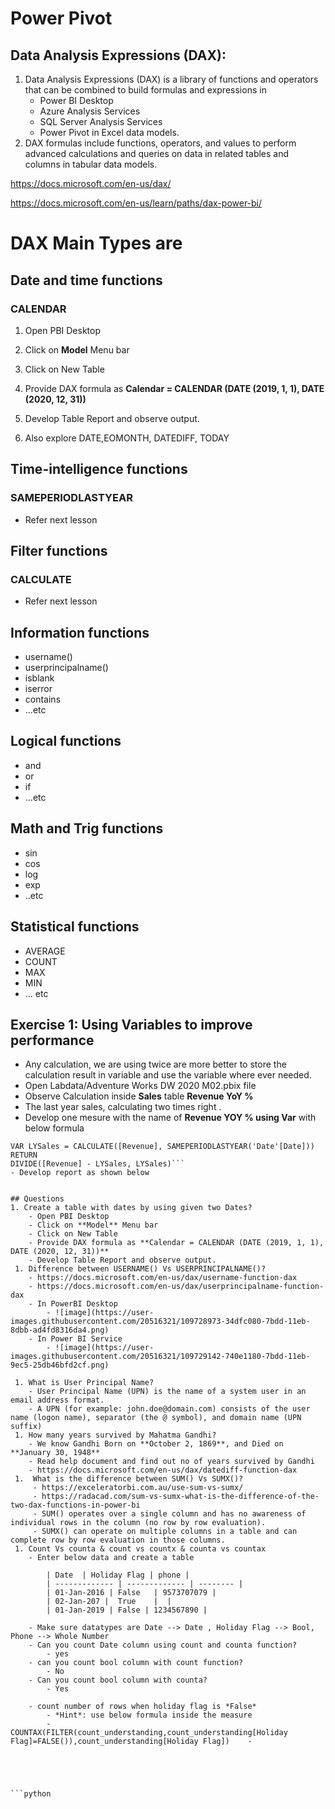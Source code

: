 
# Power Pivot

## Data Analysis Expressions (DAX):
1. Data Analysis Expressions (DAX) is a library of functions and operators that can be combined to build formulas and expressions in 
    - Power BI Desktop
    - Azure Analysis Services
    - SQL Server Analysis Services
    - Power Pivot in Excel data models.
1. DAX formulas include functions, operators, and values to perform advanced calculations and queries on data in related tables and columns in tabular data models.


https://docs.microsoft.com/en-us/dax/

https://docs.microsoft.com/en-us/learn/paths/dax-power-bi/

# DAX Main Types are

## Date and time functions


### CALENDAR
1. Open PBI Desktop
1. Click on **Model** Menu bar
1. Click on New Table
1. Provide DAX formula as **Calendar = CALENDAR (DATE (2019, 1, 1), DATE (2020, 12, 31))**
1. Develop Table Report and observe output.

1. Also explore DATE,EOMONTH, DATEDIFF, TODAY

## Time-intelligence functions

### SAMEPERIODLASTYEAR
- Refer next lesson 

## Filter functions

### CALCULATE
- Refer next lesson 

## Information functions
- username()
- userprincipalname()
- isblank
- iserror
- contains
- ...etc

## Logical functions
- and
- or
- if
- ...etc

## Math and Trig functions
- sin
- cos
- log
- exp
- ..etc

## Statistical functions
- AVERAGE
- COUNT
- MAX
- MIN
- ... etc

## Exercise 1: Using Variables to improve performance
- Any calculation, we are using twice are more better to store the calculation result in variable and use the variable where ever needed.
- Open Labdata/Adventure Works DW 2020 M02.pbix file
- Observe Calculation inside **Sales** table **Revenue YoY %**
- The last year sales, calculating two times right .
- Develop one mesure with the name of **Revenue YOY % using Var** with below formula

```Revenue YoY %_var = 
VAR LYSales = CALCULATE([Revenue], SAMEPERIODLASTYEAR('Date'[Date]))
RETURN
DIVIDE([Revenue] - LYSales, LYSales)```
- Develop report as shown below


## Questions
1. Create a table with dates by using given two Dates?
    - Open PBI Desktop
    - Click on **Model** Menu bar
    - Click on New Table
    - Provide DAX formula as **Calendar = CALENDAR (DATE (2019, 1, 1), DATE (2020, 12, 31))**
    - Develop Table Report and observe output.
 1. Difference between USERNAME() Vs USERPRINCIPALNAME()?
    - https://docs.microsoft.com/en-us/dax/username-function-dax
    - https://docs.microsoft.com/en-us/dax/userprincipalname-function-dax
    - In PowerBI Desktop
        - ![image](https://user-images.githubusercontent.com/20516321/109728973-34dfc080-7bdd-11eb-8dbb-ad4fd8316da4.png)
    - In Power BI Service
        - ![image](https://user-images.githubusercontent.com/20516321/109729142-740e1180-7bdd-11eb-9ec5-25db46bfd2cf.png)
        
 1. What is User Principal Name?
    - User Principal Name (UPN) is the name of a system user in an email address format.
    - A UPN (for example: john.doe@domain.com) consists of the user name (logon name), separator (the @ symbol), and domain name (UPN suffix)
 1. How many years survived by Mahatma Gandhi? 
    - We know Gandhi Born on **October 2, 1869**, and Died on **January 30, 1948**
    - Read help document and find out no of years survived by Gandhi 
    - https://docs.microsoft.com/en-us/dax/datediff-function-dax
 1.  What is the difference between SUM() Vs SUMX()?
     - https://exceleratorbi.com.au/use-sum-vs-sumx/
     - https://radacad.com/sum-vs-sumx-what-is-the-difference-of-the-two-dax-functions-in-power-bi
     - SUM() operates over a single column and has no awareness of individual rows in the column (no row by row evaluation).
     - SUMX() can operate on multiple columns in a table and can complete row by row evaluation in those columns.
 1. Count Vs counta & count vs countx & counta vs countax
    - Enter below data and create a table

        | Date  | Holiday Flag | phone |        
        | ------------- | ------------- | -------- |        
        | 01-Jan-2016 |	False	| 9573707079 |        
        | 02-Jan-207 |	True	|  |        
        | 01-Jan-2019 |	False |	1234567890 |
        
    - Make sure datatypes are Date --> Date , Holiday Flag --> Bool, Phone --> Whole Number
    - Can you count Date column using count and counta function?
        - yes
    - can you count bool column with count function?
        - No
    - Can you count bool column with counta?
        - Yes
   
    - count number of rows when holiday flag is *False*
        - *Hint*: use below formula inside the measure 
        - COUNTAX(FILTER(count_understanding,count_understanding[Holiday Flag]=FALSE()),count_understanding[Holiday Flag])    -  
     

 


```python

```
